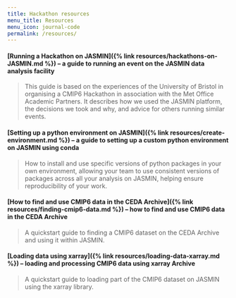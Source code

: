 ```yaml
---
title: Hackathon resources
menu_title: Resources
menu_icon: journal-code
permalink: /resources/
---
```


#### [Running a Hackathon on JASMIN]({% link resources/hackathons-on-JASMIN.md %}) – a guide to running an event on the JASMIN data analysis facility

> This guide is based on the experiences of the University of Bristol in
organising a CMIP6 Hackathon in association with the Met Office Academic
Partners. It describes how we used the JASMIN platform, the decisions we took
and why, and advice for others running similar events.

#### [Setting up a python environment on JASMIN]({% link resources/create-environment.md %}) – a guide to setting up a custom python environment on JASMIN using conda

> How to install and use specific versions of python packages in your own
environment, allowing your team to use consistent versions of packages across
all your analysis on JASMIN, helping ensure reproducibility of your work.

#### [How to find and use CMIP6 data in the CEDA Archive]({% link resources/finding-cmip6-data.md %}) – how to find and use CMIP6 data in the CEDA Archive

> A quickstart guide to finding a CMIP6 dataset on the CEDA Archive and using it
within JASMIN.

#### [Loading data using xarray]({% link resources/loading-data-xarray.md %}) – loading and processing CMIP6 data using xarray Archive

> A quickstart guide to loading part of the CMIP6 dataset on JASMIN using the
xarray library.
